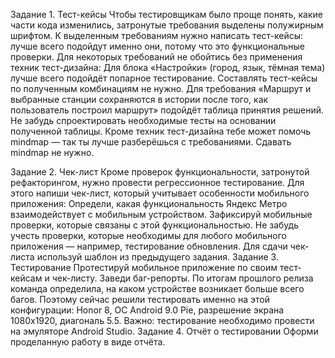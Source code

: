 Задание 1. Тест-кейсы
Чтобы тестировщикам было проще понять, какие части кода изменились, затронутые требования выделены полужирным шрифтом. К выделенным требованиям нужно написать тест-кейсы: лучше всего подойдут именно они, потому что это функциональные проверки.
Для некоторых требований не обойтись без применения техник тест-дизайна:
Для блока «Настройки» (город, язык, тёмная тема) лучше всего подойдёт попарное тестирование. Составлять тест-кейсы по полученным комбинациям не нужно.
Для требования «Маршрут и выбранные станции сохраняются в истории после того, как пользователь построил маршрут» подойдёт таблица принятия решений. Не забудь спроектировать необходимые тесты на основании полученной таблицы.
Кроме техник тест-дизайна тебе может помочь mindmap — так ты лучше разберёшься с требованиями. Сдавать mindmap не нужно.

Задание 2. Чек-лист
Кроме проверок функциональности, затронутой рефакторингом, нужно провести регрессионное тестирование. Для этого напиши чек-лист, который учитывает особенности мобильного приложения:
Определи, какая функциональность Яндекс Метро взаимодействует с мобильным устройством.
Зафиксируй мобильные проверки, которые связаны с этой функциональностью.
Не забудь учесть проверки, которые необходимы для любого мобильного приложения — например, тестирование обновления.
Для сдачи чек-листа используй шаблон из предыдущего задания.
Задание 3. Тестирование
Протестируй мобильное приложение по своим тест-кейсам и чек-листу.
Заведи баг-репорты.
По итогам прошлого релиза команда определила, на каком устройстве возникает больше всего багов. Поэтому сейчас решили тестировать именно на этой конфигурации: Honor 8, ОС Android 9.0 Pie, разрешение экрана 1080х1920, диагональ 5.5. Важно: тестирование необходимо провести на эмуляторе Android Studio.
Задание 4. Отчёт о тестировании
Оформи проделанную работу в виде отчёта.
